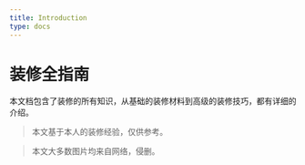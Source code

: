 ```yaml
---
title: Introduction
type: docs
---
```


# 装修全指南

本文档包含了装修的所有知识，从基础的装修材料到高级的装修技巧，都有详细的介绍。

> 本文基于本人的装修经验，仅供参考。


> 本文大多数图片均来自网络，侵删。
